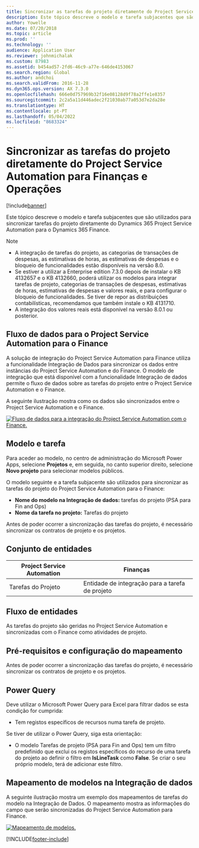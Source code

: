 ```yaml
---
title: Sincronizar as tarefas do projeto diretamente do Project Service Automation para Finanças e Operações
description: Este tópico descreve o modelo e tarefa subjacentes que são utilizados para sincronizar tarefas do projeto diretamente do Microsoft Dynamics 365 Project Service Automation para o Dynamics 365 Finance.
author: Yowelle
ms.date: 07/20/2018
ms.topic: article
ms.prod: ''
ms.technology: ''
audience: Application User
ms.reviewer: johnmichalak
ms.custom: 87983
ms.assetid: b454ad57-2fd6-46c9-a77e-646de4153067
ms.search.region: Global
ms.author: andchoi
ms.search.validFrom: 2016-11-28
ms.dyn365.ops.version: AX 7.3.0
ms.openlocfilehash: 666e0d757969b32f16e08128d9f78a2ffe1e8357
ms.sourcegitcommit: 2c2a5a11d446adec2f21030ab77a053d7e2da28e
ms.translationtype: HT
ms.contentlocale: pt-PT
ms.lasthandoff: 05/04/2022
ms.locfileid: "8683324"
---
```

# <a name="synchronize-project-tasks-directly-from-project-service-automation-to-finance-and-operations"></a>Sincronizar as tarefas do projeto diretamente do Project Service Automation para Finanças e Operações

[!include[banner](../includes/banner.md)]

Este tópico descreve o modelo e tarefa subjacentes que são utilizados para sincronizar tarefas do projeto diretamente do Dynamics 365 Project Service Automation para o Dynamics 365 Finance.

> [!NOTE]
> - A integração de tarefas do projeto, as categorias de transações de despesas, as estimativas de horas, as estimativas de despesas e o bloqueio de funcionalidades estão disponíveis na versão 8.0.
> - Se estiver a utilizar a Enterprise edition 7.3.0 depois de instalar o KB 4132657 e o KB 4132660, poderá utilizar os modelos para integrar tarefas de projeto, categorias de transações de despesas, estimativas de horas, estimativas de despesas e valores reais, e para configurar o bloqueio de funcionalidades. Se tiver de repor as distribuições contabilísticas, recomendamos que também instale o KB 4131710.
> - A integração dos valores reais está disponível na versão 8.0.1 ou posterior.

## <a name="data-flow-for-project-service-automation-to-finance"></a>Fluxo de dados para o Project Service Automation para o Finance

A solução de integração do Project Service Automation para Finance utiliza a funcionalidade Integração de Dados para sincronizar os dados entre instâncias do Project Service Automation e do Finance. O modelo de integração que está disponível com a funcionalidade Integração de dados permite o fluxo de dados sobre as tarefas do projeto entre o Project Service Automation e o Finance.

A seguinte ilustração mostra como os dados são sincronizados entre o Project Service Automation e o Finance.

[![Fluxo de dados para a integração do Project Service Automation com o Finance.](./media/ProjectTasksFlow.png)](./media/ProjectTasksFlow.png)

## <a name="template-and-task"></a>Modelo e tarefa

Para aceder ao modelo, no centro de administração do Microsoft Power Apps, selecione **Projetos** e, em seguida, no canto superior direito, selecione **Novo projeto** para selecionar modelos públicos.

O modelo seguinte e a tarefa subjacente são utilizados para sincronizar as tarefas do projeto do Project Service Automation para o Finance:

- **Nome do modelo na Integração de dados:** tarefas do projeto (PSA para Fin and Ops)
- **Nome da tarefa no projeto:** Tarefas do projeto

Antes de poder ocorrer a sincronização das tarefas do projeto, é necessário sincronizar os contratos de projeto e os projetos.

## <a name="entity-set"></a>Conjunto de entidades

| Project Service Automation | Finanças                             |
|----------------------------|-------------------------------------|
| Tarefas do Projeto              | Entidade de integração para a tarefa de projeto |

## <a name="entity-flow"></a>Fluxo de entidades

As tarefas do projeto são geridas no Project Service Automation e sincronizadas com o Finance como atividades de projeto.

## <a name="prerequisites-and-mapping-setup"></a>Pré-requisitos e configuração do mapeamento

Antes de poder ocorrer a sincronização das tarefas do projeto, é necessário sincronizar os contratos de projeto e os projetos.

## <a name="power-query"></a>Power Query

Deve utilizar o Microsoft Power Query para Excel para filtrar dados se esta condição for cumprida:

- Tem registos específicos de recursos numa tarefa de projeto.

Se tiver de utilizar o Power Query, siga esta orientação:

- O modelo Tarefas de projeto (PSA para Fin and Ops) tem um filtro predefinido que exclui os registos específicos do recurso de uma tarefa do projeto ao definir o filtro em **IsLineTask** como **False**. Se criar o seu próprio modelo, terá de adicionar este filtro.

## <a name="template-mapping-in-data-integration"></a>Mapeamento de modelos na Integração de dados

A seguinte ilustração mostra um exemplo dos mapeamentos de tarefas do modelo na Integração de Dados. O mapeamento mostra as informações do campo que serão sincronizadas do Project Service Automation para Finance.

[![Mapeamento de modelos.](./media/ProjectTasksMapping.png)](./media/ProjectTasksMapping.png)


[!INCLUDE[footer-include](../includes/footer-banner.md)]